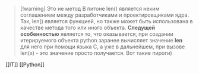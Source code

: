 >[!warning] Это не метод
>В питоне len() является неким соглашением между разработчиками и проектировщиками ядра. Так, len() является функцией, но также может быть использована в качестве метода того или иного объекта. 
>**Следущей особенностью** является то, что оказывается, при создании итерируемого объекта python заранее вычисляет значение **len** для него при помощи языка C, а уже в дальнейшем, при вызове len(x) - это значение просто получается. Вот такие пироги)


[[IT]] [[Python]]